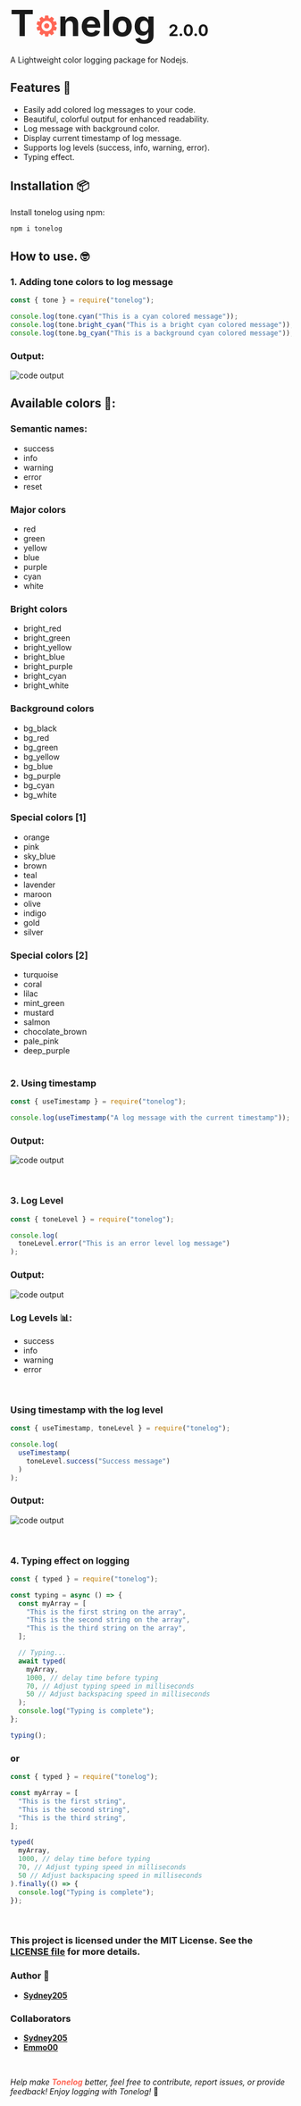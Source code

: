 # <span style="font-weight: bold; font-size: 4rem; margin-right: 1rem;">T<span style="font-size: 3rem; color: #f65;">⚙</span>nelog</span> 2.0.0

A Lightweight color logging package for Nodejs.

## Features 🚀

- Easily add colored log messages to your code.
- Beautiful, colorful output for enhanced readability.
- Log message with background color.
- Display current timestamp of log message.
- Supports log levels (success, info, warning, error).
- Typing effect.

## Installation 📦

Install tonelog using npm:<br>

```bash
npm i tonelog
```

## How to use. 🤓

### 1. Adding tone colors to log message

```js
const { tone } = require("tonelog");

console.log(tone.cyan("This is a cyan colored message"));
console.log(tone.bright_cyan("This is a bright cyan colored message"));
console.log(tone.bg_cyan("This is a background cyan colored message"));
```

### Output:

![code output](docs/img/Capture.PNG)

## Available colors 🎨:

### Semantic names:

- success
- info
- warning
- error
- reset

### Major colors

- red
- green
- yellow
- blue
- purple
- cyan
- white

### Bright colors

- bright_red
- bright_green
- bright_yellow
- bright_blue
- bright_purple
- bright_cyan
- bright_white

### Background colors

- bg_black
- bg_red
- bg_green
- bg_yellow
- bg_blue
- bg_purple
- bg_cyan
- bg_white

### Special colors [1]

- orange
- pink
- sky_blue
- brown
- teal
- lavender
- maroon
- olive
- indigo
- gold
- silver

### Special colors [2]

- turquoise
- coral
- lilac
- mint_green
- mustard
- salmon
- chocolate_brown
- pale_pink
- deep_purple
  <br>
  <br>

### 2. Using timestamp

```js
const { useTimestamp } = require("tonelog");

console.log(useTimestamp("A log message with the current timestamp"));
```

### Output:

![code output](./docs/img/Capture2.PNG)

<br>

### 3. Log Level

```js
const { toneLevel } = require("tonelog");

console.log(
  toneLevel.error("This is an error level log message")
);
```

### Output:

![code output](./docs/img/Capture3.PNG)

### Log Levels 📊:
- success
- info
- warning
- error

<br>

### Using timestamp with the log level

```js
const { useTimestamp, toneLevel } = require("tonelog");

console.log(
  useTimestamp(
    toneLevel.success("Success message")
  )
);
```

### Output:

![code output](./docs/img/Capture4.PNG)

<br>

### 4. Typing effect on logging

```js
const { typed } = require("tonelog");

const typing = async () => {
  const myArray = [
    "This is the first string on the array",
    "This is the second string on the array",
    "This is the third string on the array",
  ];

  // Typing...
  await typed(
    myArray,
    1000, // delay time before typing
    70, // Adjust typing speed in milliseconds
    50 // Adjust backspacing speed in milliseconds
  );
  console.log("Typing is complete");
};

typing();
```

### or

```js
const { typed } = require("tonelog");

const myArray = [
  "This is the first string",
  "This is the second string",
  "This is the third string",
];

typed(
  myArray,
  1000, // delay time before typing
  70, // Adjust typing speed in milliseconds
  50 // Adjust backspacing speed in milliseconds
).finally(() => {
  console.log("Typing is complete");
});
```

<br>

### This project is licensed under the MIT License. See the [LICENSE file](./LICENSED.md) for more details.

### Author 📝

- [**Sydney205**](https://github.com/Sydney205)

### Collaborators

- [**Sydney205**](https://github.com/Sydney205)
- [**Emmo00**](https://github.com/Emmo00)

<br>

_Help make <span style="color: #f65; font-weight:bold;">Tonelog</span> better, feel free to contribute, report issues, or provide feedback! Enjoy logging with Tonelog!_ 🎨
